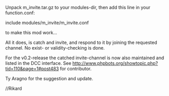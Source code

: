Unpack m_invite.tar.gz to your modules-dir, then
add this line in your function.conf:

include modules/m_invite/m_invite.conf

to make this mod work...


All it does, is catch and invite, and respond to it by joining the requested channel.
No exist- or validity-checking is done.


For the v0.2-release the catched invite-channel is now also maintained and listed in the DCC interface.
See http://www.phpbots.org/showtopic.php?tid=110&page=1#post483 for contributor.

Ty Aragno for the suggestion and update.

//Rikard